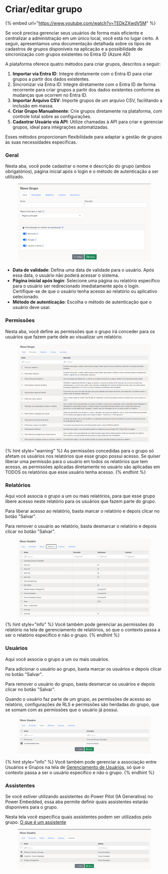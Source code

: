 # Criar/editar grupo

{% embed url="https://www.youtube.com/watch?v=TEDkZXwdV5M" %}

Se você precisa gerenciar seus usuários de forma mais eficiente e centralizar a administração em um único local, você está no lugar certo. A seguir, apresentamos uma documentação detalhada sobre os tipos de cadastros de grupos disponíveis na aplicação e a possibilidade de sincronização com grupos existentes no Entra ID (Azure AD)

A plataforma oferece quatro métodos para criar grupos, descritos a seguir:

1. **Importar via Entra ID**: Integre diretamente com o Entra ID para criar grupos a partir dos dados existentes.
2. Sincronizar via Entra ID: Integre diretamente com o Entra ID de forma recorrente para criar grupos a partir dos dados existentes conforme as mudanças que ocorrem no Entra ID.
3. **Importar Arquivo CSV**: Importe grupos de um arquivo CSV, facilitando a inclusão em massa.
4. **Criar Grupo Manualmente**: Crie grupos diretamente na plataforma, com controle total sobre as configurações.
5. **Cadastrar Usuário via API**: Utilize chamadas à API para criar e gerenciar grupos, ideal para integrações automatizadas.

Esses métodos proporcionam flexibilidade para adaptar a gestão de grupos às suas necessidades específicas.



### Geral

Nesta aba, você pode cadastrar o nome e descrição do grupo (ambos obrigatórios), página inicial após o login e o método de autenticação a ser utilizado.

<figure><img src="../../.gitbook/assets/image (245).png" alt=""><figcaption></figcaption></figure>

* **Data de validade**: Defina uma data de validade para o usuário. Após essa data, o usuário não poderá acessar o sistema.
* **Página inicial após login**: Selecione uma página ou relatório específico para o usuário ser redirecionado imediatamente após o login. Certifique-se de que o usuário tenha acesso ao relatório ou aplicativo selecionado.
* **Método de autenticação**: Escolha o método de autenticação que o usuário deve usar.



### Permissões

Nesta aba, você define as permissões que o grupo irá conceder para os usuários que fazem parte dele ao visualizar um relatório.

<figure><img src="../../.gitbook/assets/image (246).png" alt=""><figcaption></figcaption></figure>

{% hint style="warning" %}
As permissões concedidas para o grupo só afetam os usuários nos relatórios que esse grupo possui acesso. Se quiser liberar uma permissão para o usuário em todos os relatórios que tem acesso, as permissões aplicadas diretamente no usuário são aplicadas em TODOS os relatórios que esse usuário tenha acesso.
{% endhint %}



### Relatórios

Aqui você associa o grupo a um ou mais relatórios, para que esse grupo libere acesso neste relatório para os usuários que fazem parte do grupo.

Para liberar acesso ao relatório, basta marcar o relatório e depois clicar no botão "Salvar".

Para remover o usuário ao relatório, basta desmarcar o relatório e depois clicar no botão "Salvar".

<figure><img src="../../.gitbook/assets/image (183).png" alt=""><figcaption></figcaption></figure>

{% hint style="info" %}
Você também pode gerenciar as permissões do relatório na tela de gerenciamento de relatórios, só que o contexto passa a ser o relatório específico e não o grupo.
{% endhint %}



### Usuários

Aqui você associa o grupo a um ou mais usuários.

Para adicionar o usuário ao grupo, basta marcar os usuários e depois clicar no botão "Salvar".

Para remover o usuário do grupo, basta desmarcar os usuários e depois clicar no botão "Salvar".

Quando o usuário faz parte de um grupo, as permissões de acesso ao relatório, configurações de RLS e permissões são herdadas do grupo, que se somam com as permissões que o usuário já possui.

<figure><img src="../../.gitbook/assets/image (182).png" alt=""><figcaption></figcaption></figure>

{% hint style="info" %}
Você também pode gerenciar a associação entre Usuários e Grupos na tela de [Gerenciamento de Usuários](../usuarios/), só que o contexto passa a ser o usuário específico e não o grupo.
{% endhint %}



### Assistentes

Se você estiver utilizando assistentes do Power Pilot (IA Generativa) no Power Embedded, essa aba permite definir quais assistentes estarão disponíveis para o grupo.

Nesta tela você especifica quais assistentes podem ser utilizados pelo grupo. [O que é um assistente](https://powerembedded.com.br/power-pilot-ia/)

<figure><img src="../../.gitbook/assets/image (185).png" alt=""><figcaption></figcaption></figure>
